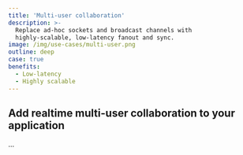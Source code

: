 ```yaml
---
title: 'Multi-user collaboration'
description: >-
  Replace ad-hoc sockets and broadcast channels with
  highly-scalable, low-latency fanout and sync.
image: /img/use-cases/multi-user.png
outline: deep
case: true
benefits:
  - Low-latency
  - Highly scalable
---
```


## Add realtime multi-user collaboration to your application

...
